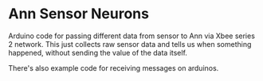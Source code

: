# Ann Sensor Neurons

Arduino code for passing different data from sensor to Ann via Xbee series 2 network. This just collects raw sensor data and tells us when something happened, without sending the value of the data itself.

There's also example code for receiving messages on arduinos.
